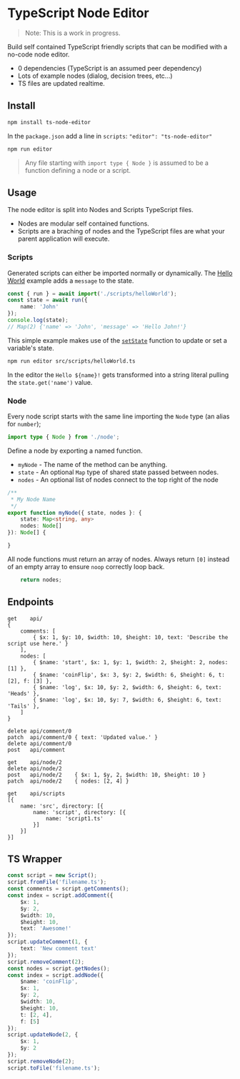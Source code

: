# TypeScript Node Editor

> Note: This is a work in progress.

Build self contained TypeScript friendly scripts that can be modified with a no-code node editor.

- 0 dependencies (TypeScript is an assumed peer dependency)
- Lots of example nodes (dialog, decision trees, etc...)
- TS files are updated realtime.

## Install

```bash
npm install ts-node-editor
```

In the `package.json` add a line in `scripts`: `"editor": "ts-node-editor"`

```bash
npm run editor
```

> Any file starting with `import type { Node }` is assumed to be a function defining a node or a script.

## Usage

The node editor is split into Nodes and Scripts TypeScript files.

- Nodes are modular self contained functions.
- Scripts are a braching of nodes and the TypeScript files are what your parent application will execute.

### Scripts

Generated scripts can either be imported normally or dynamically. The [Hello World](./src/scripts/helloWorld.ts) example adds a `message` to the state.

```ts
const { run } = await import('./scripts/helloWorld');
const state = await run({
    name: 'John'
});
console.log(state);
// Map(2) {'name' => 'John', 'message' => 'Hello John!'}
```

This simple example makes use of the [`setState`](./src/nodes/setState.ts) function to update or set a variable's state.

```bash
npm run editor src/scripts/helloWorld.ts
```

In the editor the `Hello ${name}!` gets transformed into a string literal pulling the `state.get('name')` value.

### Node

Every node script starts with the same line importing the `Node` type (an alias for `number`);

```ts
import type { Node } from './node';
```

Define a node by exporting a named function.

- `myNode` - The name of the method can be anything.
- `state` - An optional `Map` type of shared state passed between nodes.
- `nodes` - An optional list of nodes connect to the top right of the node

```ts
/**
 * My Node Name
 */
export function myNode({ state, nodes }: {
    state: Map<string, any>
    nodes: Node[]
}): Node[] {

}
```

All node functions must return an array of nodes. Always return `[0]` instead of an empty array to ensure `noop` correctly loop back.

```ts
    return nodes;
```

## Endpoints

```text
get    api/
{
    comments: [
        { $x: 1, $y: 10, $width: 10, $height: 10, text: 'Describe the script use here.' }
    ],
    nodes: [
        { $name: 'start', $x: 1, $y: 1, $width: 2, $height: 2, nodes: [1] },
        { $name: 'coinFlip', $x: 3, $y: 2, $width: 6, $height: 6, t: [2], f: [3] },
        { $name: 'log', $x: 10, $y: 2, $width: 6, $height: 6, text: 'Heads' },
        { $name: 'log', $x: 10, $y: 7, $width: 6, $height: 6, text: 'Tails' },
    ]
}

delete api/comment/0
patch  api/comment/0 { text: 'Updated value.' }
delete api/comment/0
post   api/comment

get    api/node/2
delete api/node/2
post   api/node/2    { $x: 1, $y, 2, $width: 10, $height: 10 }
patch  api/node/2    { nodes: [2, 4] }

get    api/scripts
[{
    name: 'src', directory: [{
        name: 'script', directory: [{
            name: 'script1.ts'
        }]
    }]
}]
```

## TS Wrapper

```ts
const script = new Script();
script.fromFile('filename.ts');
const comments = script.getComments();
const index = script.addComment({
    $x: 1,
    $y: 2,
    $width: 10,
    $height: 10,
    text: 'Awesome!'
});
script.updateComment(1, {
    text: 'New comment text'
});
script.removeComment(2);
const nodes = script.getNodes();
const index = script.addNode({
    $name: 'coinFlip',
    $x: 1,
    $y: 2,
    $width: 10,
    $height: 10,
    t: [2, 4],
    f: [5]
});
script.updateNode(2, {
    $x: 1,
    $y: 2
});
script.removeNode(2);
script.toFile('filename.ts');
```